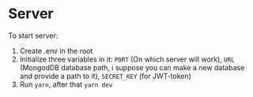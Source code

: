 # Server

To start server:
1. Create .env in the root
2. Initialize three variables in it: `PORT` (On which server will work), `URL` (MongodDB database path, i suppose you can make a new database and provide a path to it), `SECRET_KEY` (for JWT-token)
3. Run ```yarn```, after that ```yarn dev```

